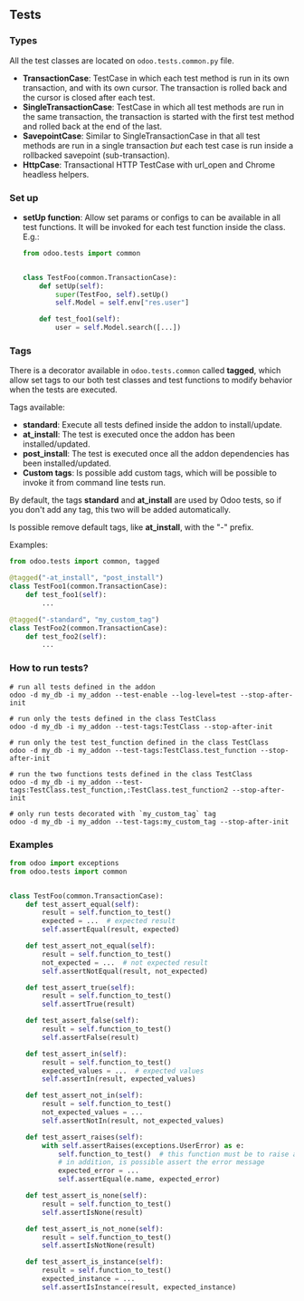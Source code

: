 ## Tests

### Types

All the test classes are located on `odoo.tests.common.py` file.

- **TransactionCase**: TestCase in which each test method is run in its own transaction,
    and with its own cursor. The transaction is rolled back and the cursor
    is closed after each test.
- **SingleTransactionCase**: TestCase in which all test methods are run in the same transaction,
    the transaction is started with the first test method and rolled back at
    the end of the last.
- **SavepointCase**: Similar to SingleTransactionCase in that all test methods
    are run in a single transaction *but* each test case is run inside a
    rollbacked savepoint (sub-transaction).
- **HttpCase**: Transactional HTTP TestCase with url_open and Chrome headless helpers.

### Set up

- **setUp function**: Allow set params or configs to can be available in all test functions. It will be invoked
    for each test function inside the class. E.g.:
    ```python
    from odoo.tests import common
    
  
    class TestFoo(common.TransactionCase):
        def setUp(self):
            super(TestFoo, self).setUp()
            self.Model = self.env["res.user"]
  
        def test_foo1(self):
            user = self.Model.search([...])
    ```

### Tags

There is a decorator available in `odoo.tests.common` called **tagged**, which allow set tags to our both test classes
and test functions to modify behavior when the tests are executed.

Tags available:

- **standard**: Execute all tests defined inside the addon to install/update.
- **at_install**: The test is executed once the addon has been installed/updated.
- **post_install**: The test is executed once all the addon dependencies has been installed/updated.
- **Custom tags**: Is possible add custom tags, which will be possible to invoke it from command line tests run.

By default, the tags **standard** and **at_install** are used by Odoo tests, so if you don't add any tag, this two
will be added automatically.

Is possible remove default tags, like **at_install**, with the "-" prefix.

Examples:

```python
from odoo.tests import common, tagged

@tagged("-at_install", "post_install")
class TestFoo1(common.TransactionCase):
    def test_foo1(self):
        ...

@tagged("-standard", "my_custom_tag")
class TestFoo2(common.TransactionCase):
    def test_foo2(self):
        ...
```

### How to run tests?
```shell
# run all tests defined in the addon
odoo -d my_db -i my_addon --test-enable --log-level=test --stop-after-init

# run only the tests defined in the class TestClass
odoo -d my_db -i my_addon --test-tags:TestClass --stop-after-init

# run only the test test_function defined in the class TestClass
odoo -d my_db -i my_addon --test-tags:TestClass.test_function --stop-after-init

# run the two functions tests defined in the class TestClass
odoo -d my_db -i my_addon --test-tags:TestClass.test_function,:TestClass.test_function2 --stop-after-init

# only run tests decorated with `my_custom_tag` tag
odoo -d my_db -i my_addon --test-tags:my_custom_tag --stop-after-init
```

### Examples
```python
from odoo import exceptions
from odoo.tests import common


class TestFoo(common.TransactionCase):
    def test_assert_equal(self):
        result = self.function_to_test()
        expected = ...  # expected result
        self.assertEqual(result, expected)

    def test_assert_not_equal(self):
        result = self.function_to_test()
        not_expected = ...  # not expected result
        self.assertNotEqual(result, not_expected)

    def test_assert_true(self):
        result = self.function_to_test()
        self.assertTrue(result)

    def test_assert_false(self):
        result = self.function_to_test()
        self.assertFalse(result)

    def test_assert_in(self):
        result = self.function_to_test()
        expected_values = ...  # expected values
        self.assertIn(result, expected_values)

    def test_assert_not_in(self):
        result = self.function_to_test()
        not_expected_values = ...
        self.assertNotIn(result, not_expected_values)

    def test_assert_raises(self):
        with self.assertRaises(exceptions.UserError) as e:
            self.function_to_test()  # this function must be to raise an exception
            # in addition, is possible assert the error message
            expected_error = ...
            self.assertEqual(e.name, expected_error)

    def test_assert_is_none(self):
        result = self.function_to_test()
        self.assertIsNone(result)

    def test_assert_is_not_none(self):
        result = self.function_to_test()
        self.assertIsNotNone(result)

    def test_assert_is_instance(self):
        result = self.function_to_test()
        expected_instance = ...
        self.assertIsInstance(result, expected_instance)
```
